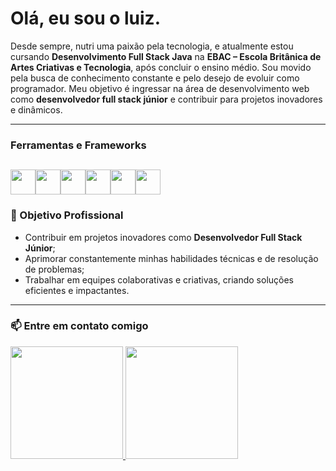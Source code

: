 # Olá, eu sou o luiz.
Desde sempre, nutri uma paixão pela tecnologia, e atualmente estou cursando **Desenvolvimento Full Stack Java** na **EBAC – Escola Britânica de Artes Criativas e Tecnologia**, após concluir o ensino médio.
Sou movido pela busca de conhecimento constante e pelo desejo de evoluir como programador. Meu objetivo é ingressar na área de desenvolvimento web como **desenvolvedor full stack júnior** e contribuir para projetos inovadores e dinâmicos.

---
### **Ferramentas e Frameworks**
<img src="https://cdn.jsdelivr.net/gh/devicons/devicon/icons/html5/html5-original.svg" width="40" height="40" /><img src="https://cdn.jsdelivr.net/gh/devicons/devicon/icons/css3/css3-original.svg"  width="40" height="40" /><img src="https://cdn.jsdelivr.net/gh/devicons/devicon/icons/javascript/javascript-original.svg" width="40" height="40" /><img src="https://cdn.jsdelivr.net/gh/devicons/devicon/icons/git/git-original.svg" width="40" height="40" /><img src="https://cdn.jsdelivr.net/gh/devicons/devicon/icons/github/github-original.svg" width="40" height="40" /><img src="https://cdn.jsdelivr.net/gh/devicons/devicon/icons/vscode/vscode-original.svg" width="40" height="40" />
---
### 🎯 Objetivo Profissional
- Contribuir em projetos inovadores como **Desenvolvedor Full Stack Júnior**;
- Aprimorar constantemente minhas habilidades técnicas e de resolução de problemas;
- Trabalhar em equipes colaborativas e criativas, criando soluções eficientes e impactantes.
  
---
### 📫 Entre em contato comigo
<div>
<a href="https://github.com/LuizHenriqueAlvesC">
<img height="180em" src="https://github-readme-stats-git-masterrstaa-rickstaa.vercel.app/api/top-langs/?username=LuizHenriqueAlvesC&layout=compact&langs_count=7&theme=dracula"/>
<img height="180em" src="https://github-readme-stats-git-masterrstaa-rickstaa.vercel.app/api?username=LuizHenriqueAlvesC&show_icons=true&theme=dracula&include_all_commits=true&count_private=true"/>
</div>
